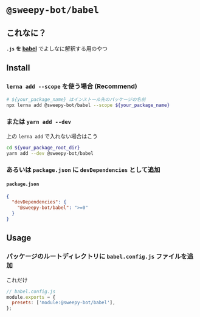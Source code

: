 # `@sweepy-bot/babel`

## これなに？

**`.js` を [babel](https://babeljs.io/)** でよしなに解釈する用のやつ

## Install

### `lerna add --scope` を使う場合 (Recommend)

```sh
# ${your_package_name} はインストール先のパッケージの名前
npx lerna add @sweepy-bot/babel --scope ${your_package_name}
```

### または `yarn add --dev`

上の `lerna add` で入れない場合はこう

```sh
cd ${your_package_root_dir}
yarn add --dev @sweepy-bot/babel
```

### あるいは `package.json` に `devDependencies` として追加

#### `package.json`

```json
{
  "devDependencies": {
    "@sweepy-bot/babel": ">=0"
  }
}
```

## Usage

### パッケージのルートディレクトリに `babel.config.js` ファイルを追加

これだけ

```js
// babel.config.js
module.exports = {
  presets: ['module:@sweepy-bot/babel'],
};
```
